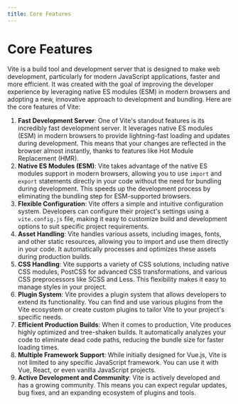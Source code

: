 ```yaml
---
title: Core Features
---
```


# Core Features

Vite is a build tool and development server that is designed to make web development, particularly for modern JavaScript applications, faster and more efficient. It was created with the goal of improving the developer experience by leveraging native ES modules (ESM) in modern browsers and adopting a new, innovative approach to development and bundling. Here are the core features of Vite:

1. **Fast Development Server**: One of Vite's standout features is its incredibly fast development server. It leverages native ES modules (ESM) in modern browsers to provide lightning-fast loading and updates during development. This means that your changes are reflected in the browser almost instantly, thanks to features like Hot Module Replacement (HMR).
2. **Native ES Modules (ESM)**: Vite takes advantage of the native ES modules support in modern browsers, allowing you to use `import` and `export` statements directly in your code without the need for bundling during development. This speeds up the development process by eliminating the bundling step for ESM-supported browsers.
3. **Flexible Configuration**: Vite offers a simple and intuitive configuration system. Developers can configure their project's settings using a `vite.config.js` file, making it easy to customize build and development options to suit specific project requirements.
4. **Asset Handling**: Vite handles various assets, including images, fonts, and other static resources, allowing you to import and use them directly in your code. It automatically processes and optimizes these assets during production builds.
5. **CSS Handling**: Vite supports a variety of CSS solutions, including native CSS modules, PostCSS for advanced CSS transformations, and various CSS preprocessors like SCSS and Less. This flexibility makes it easy to manage styles in your project.
6. **Plugin System**: Vite provides a plugin system that allows developers to extend its functionality. You can find and use various plugins from the Vite ecosystem or create custom plugins to tailor Vite to your project's specific needs.
7. **Efficient Production Builds**: When it comes to production, Vite produces highly optimized and tree-shaken builds. It automatically analyzes your code to eliminate dead code paths, reducing the bundle size for faster loading times.
8. **Multiple Framework Support**: While initially designed for Vue.js, Vite is not limited to any specific JavaScript framework. You can use it with Vue, React, or even vanilla JavaScript projects.
9. **Active Development and Community**: Vite is actively developed and has a growing community. This means you can expect regular updates, bug fixes, and an expanding ecosystem of plugins and tools.
